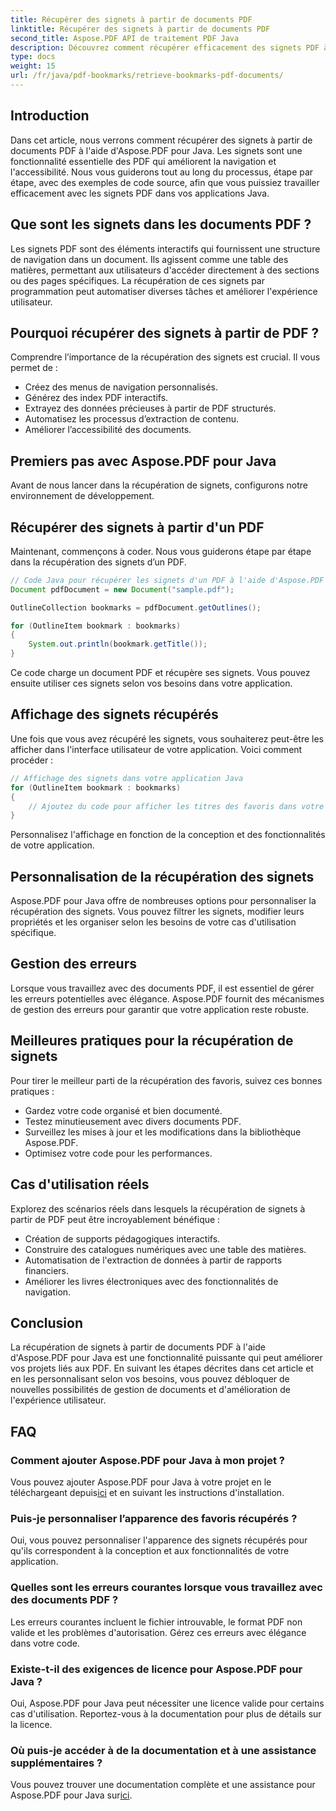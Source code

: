 ```yaml
---
title: Récupérer des signets à partir de documents PDF
linktitle: Récupérer des signets à partir de documents PDF
second_title: Aspose.PDF API de traitement PDF Java
description: Découvrez comment récupérer efficacement des signets PDF à l'aide d'Aspose.PDF pour Java dans ce guide complet.
type: docs
weight: 15
url: /fr/java/pdf-bookmarks/retrieve-bookmarks-pdf-documents/
---
```


## Introduction

Dans cet article, nous verrons comment récupérer des signets à partir de documents PDF à l'aide d'Aspose.PDF pour Java. Les signets sont une fonctionnalité essentielle des PDF qui améliorent la navigation et l'accessibilité. Nous vous guiderons tout au long du processus, étape par étape, avec des exemples de code source, afin que vous puissiez travailler efficacement avec les signets PDF dans vos applications Java.

## Que sont les signets dans les documents PDF ?

Les signets PDF sont des éléments interactifs qui fournissent une structure de navigation dans un document. Ils agissent comme une table des matières, permettant aux utilisateurs d'accéder directement à des sections ou des pages spécifiques. La récupération de ces signets par programmation peut automatiser diverses tâches et améliorer l'expérience utilisateur.

## Pourquoi récupérer des signets à partir de PDF ?

Comprendre l’importance de la récupération des signets est crucial. Il vous permet de :

- Créez des menus de navigation personnalisés.
- Générez des index PDF interactifs.
- Extrayez des données précieuses à partir de PDF structurés.
- Automatisez les processus d’extraction de contenu.
- Améliorer l’accessibilité des documents.

## Premiers pas avec Aspose.PDF pour Java

Avant de nous lancer dans la récupération de signets, configurons notre environnement de développement.

## Récupérer des signets à partir d'un PDF

Maintenant, commençons à coder. Nous vous guiderons étape par étape dans la récupération des signets d’un PDF.

```java
// Code Java pour récupérer les signets d'un PDF à l'aide d'Aspose.PDF
Document pdfDocument = new Document("sample.pdf");

OutlineCollection bookmarks = pdfDocument.getOutlines();

for (OutlineItem bookmark : bookmarks)
{
    System.out.println(bookmark.getTitle());
}
```

Ce code charge un document PDF et récupère ses signets. Vous pouvez ensuite utiliser ces signets selon vos besoins dans votre application.

## Affichage des signets récupérés

Une fois que vous avez récupéré les signets, vous souhaiterez peut-être les afficher dans l'interface utilisateur de votre application. Voici comment procéder :

```java
// Affichage des signets dans votre application Java
for (OutlineItem bookmark : bookmarks)
{
    // Ajoutez du code pour afficher les titres des favoris dans votre interface utilisateur
}
```

Personnalisez l'affichage en fonction de la conception et des fonctionnalités de votre application.

## Personnalisation de la récupération des signets

Aspose.PDF pour Java offre de nombreuses options pour personnaliser la récupération des signets. Vous pouvez filtrer les signets, modifier leurs propriétés et les organiser selon les besoins de votre cas d'utilisation spécifique.

## Gestion des erreurs

Lorsque vous travaillez avec des documents PDF, il est essentiel de gérer les erreurs potentielles avec élégance. Aspose.PDF fournit des mécanismes de gestion des erreurs pour garantir que votre application reste robuste.

## Meilleures pratiques pour la récupération de signets

Pour tirer le meilleur parti de la récupération des favoris, suivez ces bonnes pratiques :

- Gardez votre code organisé et bien documenté.
- Testez minutieusement avec divers documents PDF.
- Surveillez les mises à jour et les modifications dans la bibliothèque Aspose.PDF.
- Optimisez votre code pour les performances.

## Cas d'utilisation réels

Explorez des scénarios réels dans lesquels la récupération de signets à partir de PDF peut être incroyablement bénéfique :

- Création de supports pédagogiques interactifs.
- Construire des catalogues numériques avec une table des matières.
- Automatisation de l'extraction de données à partir de rapports financiers.
- Améliorer les livres électroniques avec des fonctionnalités de navigation.

## Conclusion

La récupération de signets à partir de documents PDF à l'aide d'Aspose.PDF pour Java est une fonctionnalité puissante qui peut améliorer vos projets liés aux PDF. En suivant les étapes décrites dans cet article et en les personnalisant selon vos besoins, vous pouvez débloquer de nouvelles possibilités de gestion de documents et d'amélioration de l'expérience utilisateur.

## FAQ

### Comment ajouter Aspose.PDF pour Java à mon projet ?

 Vous pouvez ajouter Aspose.PDF pour Java à votre projet en le téléchargeant depuis[ici](https://releases.aspose.com/pdf/java/) et en suivant les instructions d'installation.

### Puis-je personnaliser l’apparence des favoris récupérés ?

Oui, vous pouvez personnaliser l'apparence des signets récupérés pour qu'ils correspondent à la conception et aux fonctionnalités de votre application.

### Quelles sont les erreurs courantes lorsque vous travaillez avec des documents PDF ?

Les erreurs courantes incluent le fichier introuvable, le format PDF non valide et les problèmes d'autorisation. Gérez ces erreurs avec élégance dans votre code.

### Existe-t-il des exigences de licence pour Aspose.PDF pour Java ?

Oui, Aspose.PDF pour Java peut nécessiter une licence valide pour certains cas d'utilisation. Reportez-vous à la documentation pour plus de détails sur la licence.

### Où puis-je accéder à de la documentation et à une assistance supplémentaires ?

 Vous pouvez trouver une documentation complète et une assistance pour Aspose.PDF pour Java sur[ici](https://reference.aspose.com/pdf/java/).